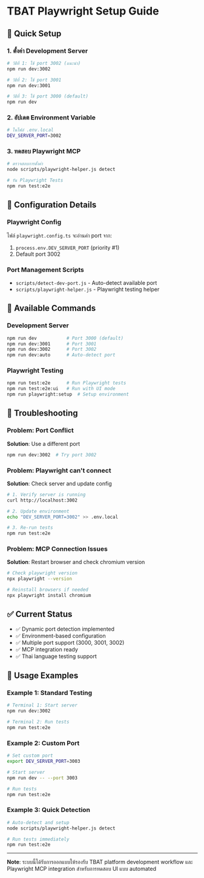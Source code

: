 # TBAT Playwright Setup Guide

## 🚀 Quick Setup

### 1. ตั้งค่า Development Server
```bash
# วิธีที่ 1: ใช้ port 3002 (แนะนำ)
npm run dev:3002

# วิธีที่ 2: ใช้ port 3001
npm run dev:3001

# วิธีที่ 3: ใช้ port 3000 (default)
npm run dev
```

### 2. อัปเดต Environment Variable
```bash
# ในไฟล์ .env.local
DEV_SERVER_PORT=3002
```

### 3. ทดสอบ Playwright MCP
```bash
# ตรวจสอบการตั้งค่า
node scripts/playwright-helper.js detect

# รัน Playwright Tests
npm run test:e2e
```

## 🔧 Configuration Details

### Playwright Config
ไฟล์ `playwright.config.ts` จะอ่านค่า port จาก:
1. `process.env.DEV_SERVER_PORT` (priority #1)
2. Default port 3002

### Port Management Scripts
- `scripts/detect-dev-port.js` - Auto-detect available port
- `scripts/playwright-helper.js` - Playwright testing helper

## 📝 Available Commands

### Development Server
```bash
npm run dev           # Port 3000 (default)
npm run dev:3001      # Port 3001
npm run dev:3002      # Port 3002
npm run dev:auto      # Auto-detect port
```

### Playwright Testing
```bash
npm run test:e2e      # Run Playwright tests
npm run test:e2e:ui   # Run with UI mode
npm run playwright:setup  # Setup environment
```

## 🐛 Troubleshooting

### Problem: Port Conflict
**Solution**: Use a different port
```bash
npm run dev:3002  # Try port 3002
```

### Problem: Playwright can't connect
**Solution**: Check server and update config
```bash
# 1. Verify server is running
curl http://localhost:3002

# 2. Update environment
echo "DEV_SERVER_PORT=3002" >> .env.local

# 3. Re-run tests
npm run test:e2e
```

### Problem: MCP Connection Issues
**Solution**: Restart browser and check chromium version
```bash
# Check playwright version
npx playwright --version

# Reinstall browsers if needed
npx playwright install chromium
```

## ✅ Current Status

- ✅ Dynamic port detection implemented
- ✅ Environment-based configuration
- ✅ Multiple port support (3000, 3001, 3002)
- ✅ MCP integration ready
- ✅ Thai language testing support

## 🎯 Usage Examples

### Example 1: Standard Testing
```bash
# Terminal 1: Start server
npm run dev:3002

# Terminal 2: Run tests
npm run test:e2e
```

### Example 2: Custom Port
```bash
# Set custom port
export DEV_SERVER_PORT=3003

# Start server
npm run dev -- --port 3003

# Run tests
npm run test:e2e
```

### Example 3: Quick Detection
```bash
# Auto-detect and setup
node scripts/playwright-helper.js detect

# Run tests immediately
npm run test:e2e
```

---

**Note**: ระบบนี้ได้รับการออกแบบให้รองรับ TBAT platform development workflow และ Playwright MCP integration สำหรับการทดสอบ UI แบบ automated